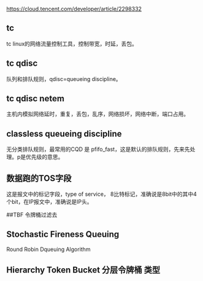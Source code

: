https://cloud.tencent.com/developer/article/2298332

## tc
tc linux的网络流量控制工具，控制带宽，时延，丢包。

## tc qdisc
队列和排队规则，qdisc=queueing discipline。

## tc qdisc netem
主机内模拟网络延时，重复，丢包，乱序，网络损坏，网络中断，端口占用。

## classless queueing discipline
无分类排队规则，最常用的CQD 是 pfifo_fast，这是默认的排队规则，先来先处理。p是优先级的意思。

## 数据跑的TOS字段
这是报文中的标记字段，type of service， 8比特标记，准确说是8bit中的其中4个bit，在IP报文中，准确说是IP头。

##TBF
令牌桶过滤去

## Stochastic Fireness Queuing
Round Robin Dqueuing Algorithm

## Hierarchy Token Bucket 分层令牌桶 类型
